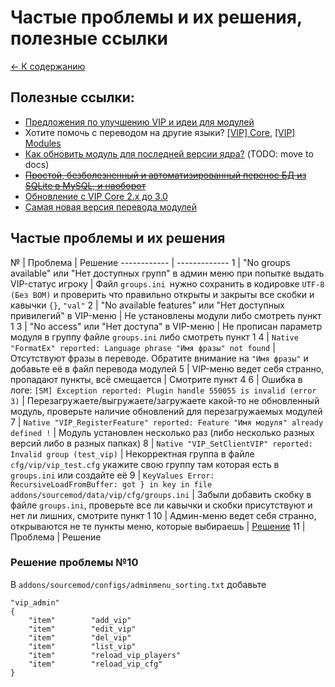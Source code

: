 # Частые проблемы и их решения, полезные ссылки

[<- К содержанию](index.md)

## Полезные ссылки:

* [Предложения по улучшению VIP и идеи для модулей](http://hlmod.ru/threads/predlozhenija-po-uluchsheniju-vip-i-idei-dlja-modulej.26407/)
* Хотите помочь с переводом на другие языки? [[VIP] Core](http://translator.mitchdempsey.com/sourcemod_plugins/265), [[VIP] Modules](http://translator.mitchdempsey.com/sourcemod_plugins/272)
* [Как обновить модуль для последней версии ядра?](https://github.com/R1KO/VIP-Core/blob/master/update_modules.md) (TODO: move to docs)
* ~~[Простой, безболезненный и автоматизированный перенос БД из SQLite в MySQL, и наоборот](https://hlmod.ru/threads/vip-core.37613/page-41#post-352843)~~
* [Обновление с VIP Core 2.х до 3.0](https://hlmod.ru/threads/vip-core.37613/page-46#post-368144)
* [Самая новая версия перевода модулей](https://hlmod.ru/resources/vip-translations-vip-module.938/)

## Частые проблемы и их решения

№ | Проблема | Решение
------------ | -------------
1 | "No groups available" или "Нет доступных групп" в админ меню при попытке выдать VIP-статус игроку | Файл `groups.ini `нужно сохранить в кодировке `UTF-8 (Без BOM)` и проверить что правильно открыты и закрыты все скобки и кавычки `{}`, `"val"`
2 | "No available features" или "Нет доступных привилегий" в VIP-меню | Не установлены модули либо смотреть пункт 1
3 | "No access" или "Нет доступа" в VIP-меню | Не прописан параметр модуля в группу файле `groups.ini` либо смотреть пункт 1
4 | `Native "FormatEx" reported: Language phrase "Имя фразы" not found` | Отсутствуют фразы в переводе. Обратите внимание на `"Имя фразы"` и добавьте её в файл перевода модулей
5 | VIP-меню ведет себя странно, пропадают пункты, всё смещается | Смотрите пункт 4
6 | Ошибка в логе: `[SM] Exception reported: Plugin handle 550055 is invalid (error 3)` | Перезагружаете/выгружаете/загружаете какой-то не обновленный модуль, проверьте наличие обновлений для перезагружаемых модулей
7 | `Native "VIP_RegisterFeature" reported: Feature "Имя модуля" already defined !` | Модуль установлен несколько раз (либо несколько разных версий либо в разных папках)
8 | `Native "VIP_SetClientVIP" reported: Invalid group (test_vip)` | Некорректная группа в файле `cfg/vip/vip_test.cfg` укажите свою группу там которая есть в `groups.ini` или создайте её
9 | `KeyValues Error: RecursiveLoadFromBuffer: got } in key in file addons/sourcemod/data/vip/cfg/groups.ini` | Забыли добавить скобку в файле `groups.ini`, проверьте все ли кавычки и скобки присутствуют и нет ли лишних, смотрите пункт 1
10 | Админ-меню ведет себя странно, открываются не те пункты меню, которые выбираешь | [Решение](#решение-проблемы-10)
11 | Проблема | Решение



### Решение проблемы №10
В `addons/sourcemod/configs/adminmenu_sorting.txt` добавьте
```
"vip_admin"
{
    "item"        "add_vip"
    "item"        "edit_vip"
    "item"        "del_vip"
    "item"        "list_vip"
    "item"        "reload_vip_players"
    "item"        "reload_vip_cfg"
}
```
